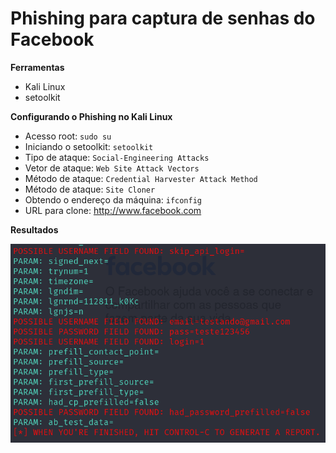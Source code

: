 # Phishing para captura de senhas do Facebook

**Ferramentas**
* Kali Linux
* setoolkit

**Configurando o Phishing no Kali Linux**
* Acesso root: `sudo su`
* Iniciando o setoolkit: `setoolkit`
* Tipo de ataque: ``Social-Engineering Attacks``
* Vetor de ataque: ``Web Site Attack Vectors``
* Método de ataque: ``Credential Harvester Attack Method ``
* Método de ataque: ``Site Cloner``
* Obtendo o endereço da máquina: ``ifconfig``
* URL para clone: http://www.facebook.com

**Resultados**

![printkali.png](https://github.com/alysonaurelio/cibersecurity-desafio-phishing/blob/master/printkali.png?raw=true)
